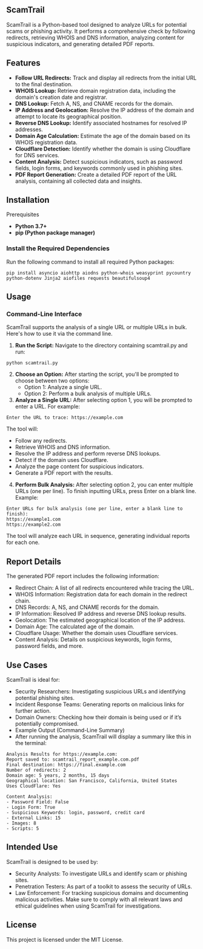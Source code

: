 ## ScamTrail
ScamTrail is a Python-based tool designed to analyze URLs for potential scams or phishing activity. It performs a comprehensive check by following redirects, retrieving WHOIS and DNS information, analyzing content for suspicious indicators, and generating detailed PDF reports.

## Features
- **Follow URL Redirects:** Track and display all redirects from the initial URL to the final destination.
- **WHOIS Lookup:** Retrieve domain registration data, including the domain's creation date and registrar.
- **DNS Lookup:** Fetch A, NS, and CNAME records for the domain.
- **IP Address and Geolocation:** Resolve the IP address of the domain and attempt to locate its geographical position.
- **Reverse DNS Lookup:** Identify associated hostnames for resolved IP addresses.
- **Domain Age Calculation:** Estimate the age of the domain based on its WHOIS registration data.
- **Cloudflare Detection:** Identify whether the domain is using Cloudflare for DNS services.
- **Content Analysis:** Detect suspicious indicators, such as password fields, login forms, and keywords commonly used in phishing sites.
- **PDF Report Generation:** Create a detailed PDF report of the URL analysis, containing all collected data and insights.

## Installation
Prerequisites
- **Python 3.7+**
- **pip (Python package manager)**

### Install the Required Dependencies
Run the following command to install all required Python packages:

```
pip install asyncio aiohttp aiodns python-whois weasyprint pycountry python-dotenv Jinja2 aiofiles requests beautifulsoup4
```

## Usage
### Command-Line Interface
ScamTrail supports the analysis of a single URL or multiple URLs in bulk. Here's how to use it via the command line.

1. **Run the Script:** Navigate to the directory containing scamtrail.py and run:
```
python scamtrail.py
```
2. **Choose an Option:** After starting the script, you'll be prompted to choose between two options:
   - Option 1: Analyze a single URL.
   - Option 2: Perform a bulk analysis of multiple URLs.
3. **Analyze a Single URL:** After selecting option 1, you will be prompted to enter a URL. For example:

```
Enter the URL to trace: https://example.com
```
The tool will:
- Follow any redirects.
- Retrieve WHOIS and DNS information.
- Resolve the IP address and perform reverse DNS lookups.
- Detect if the domain uses Cloudflare.
- Analyze the page content for suspicious indicators.
- Generate a PDF report with the results.
4. **Perform Bulk Analysis:** After selecting option 2, you can enter multiple URLs (one per line). To finish inputting URLs, press Enter on a blank line. Example:
```
Enter URLs for bulk analysis (one per line, enter a blank line to finish):
https://example1.com
https://example2.com
```
The tool will analyze each URL in sequence, generating individual reports for each one.

## Report Details
The generated PDF report includes the following information:

- Redirect Chain: A list of all redirects encountered while tracing the URL.
- WHOIS Information: Registration data for each domain in the redirect chain.
- DNS Records: A, NS, and CNAME records for the domain.
- IP Information: Resolved IP address and reverse DNS lookup results.
- Geolocation: The estimated geographical location of the IP address.
- Domain Age: The calculated age of the domain.
- Cloudflare Usage: Whether the domain uses Cloudflare services.
- Content Analysis: Details on suspicious keywords, login forms, password fields, and more.

## Use Cases
ScamTrail is ideal for:
- Security Researchers: Investigating suspicious URLs and identifying potential phishing sites.
- Incident Response Teams: Generating reports on malicious links for further action.
- Domain Owners: Checking how their domain is being used or if it’s potentially compromised.
- Example Output (Command-Line Summary)
- After running the analysis, ScamTrail will display a summary like this in the terminal:

```
Analysis Results for https://example.com:
Report saved to: scamtrail_report_example.com.pdf
Final destination: https://final.example.com
Number of redirects: 2
Domain age: 5 years, 2 months, 15 days
Geographical location: San Francisco, California, United States
Uses CloudFlare: Yes

Content Analysis:
- Password Field: False
- Login Form: True
- Suspicious Keywords: login, password, credit card
- External Links: 15
- Images: 8
- Scripts: 5
```

## Intended Use
ScamTrail is designed to be used by:

- Security Analysts: To investigate URLs and identify scam or phishing sites.
- Penetration Testers: As part of a toolkit to assess the security of URLs.
- Law Enforcement: For tracking suspicious domains and documenting malicious activities.
Make sure to comply with all relevant laws and ethical guidelines when using ScamTrail for investigations.

## License
This project is licensed under the MIT License.
